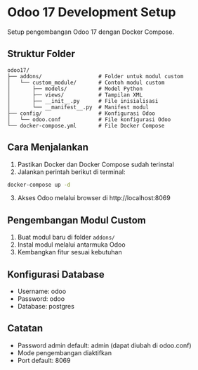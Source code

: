 # Odoo 17 Development Setup

Setup pengembangan Odoo 17 dengan Docker Compose.

## Struktur Folder

```
odoo17/
├── addons/                  # Folder untuk modul custom
│   └── custom_module/       # Contoh modul custom
│       ├── models/          # Model Python
│       ├── views/           # Tampilan XML
│       ├── __init__.py      # File inisialisasi
│       └── __manifest__.py  # Manifest modul
├── config/                  # Konfigurasi Odoo
│   └── odoo.conf            # File konfigurasi Odoo
└── docker-compose.yml       # File Docker Compose
```

## Cara Menjalankan

1. Pastikan Docker dan Docker Compose sudah terinstal
2. Jalankan perintah berikut di terminal:

```bash
docker-compose up -d
```

3. Akses Odoo melalui browser di http://localhost:8069

## Pengembangan Modul Custom

1. Buat modul baru di folder `addons/`
2. Instal modul melalui antarmuka Odoo
3. Kembangkan fitur sesuai kebutuhan

## Konfigurasi Database

- Username: odoo
- Password: odoo
- Database: postgres

## Catatan

- Password admin default: admin (dapat diubah di odoo.conf)
- Mode pengembangan diaktifkan
- Port default: 8069